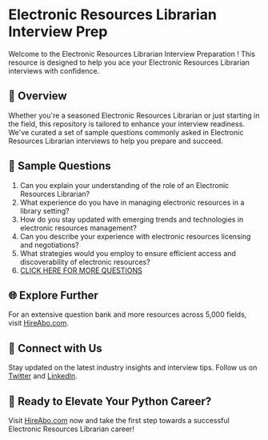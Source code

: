 # Electronic Resources Librarian Interview Prep

Welcome to the Electronic Resources Librarian Interview Preparation ! This resource is designed to help you ace your Electronic Resources Librarian interviews with confidence.

## 🚀 Overview

Whether you're a seasoned Electronic Resources Librarian or just starting in the field, this repository is tailored to enhance your interview readiness. We've curated a set of sample questions commonly asked in Electronic Resources Librarian interviews to help you prepare and succeed.

## 📝 Sample Questions

1. Can you explain your understanding of the role of an Electronic Resources Librarian?
2. What experience do you have in managing electronic resources in a library setting?
3. How do you stay updated with emerging trends and technologies in electronic resources management?
4. Can you describe your experience with electronic resources licensing and negotiations?
5. What strategies would you employ to ensure efficient access and discoverability of electronic resources?
6. [CLICK HERE FOR MORE QUESTIONS](https://hireabo.com/job/18_0_21/Electronic%20Resources%20Librarian)

## 🌐 Explore Further

For an extensive question bank and more resources across 5,000 fields, visit [HireAbo.com](https://www.hireabo.com).

## 📱 Connect with Us

Stay updated on the latest industry insights and interview tips. Follow us on [Twitter](https://twitter.com/hireabo) and [LinkedIn](https://www.linkedin.com/in/hire-abo-3609972a8/).

## 🚀 Ready to Elevate Your Python Career?

Visit [HireAbo.com](https://www.hireabo.com) now and take the first step towards a successful Electronic Resources Librarian career!